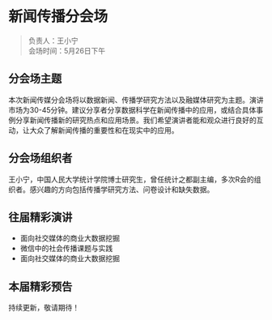 # 新闻传播分会场

> 负责人：王小宁  
会场时间：5月26日下午  

## 分会场主题

本次新闻传媒分会场将以数据新闻、传播学研究方法以及融媒体研究为主题。演讲市场为30-45分钟。建议分享者分享数据科学在新闻传播中的应用，或结合具体事例分享新闻传播新的研究热点和应用场景。我们希望演讲者能和观众进行良好的互动，让大众了解新闻传播的重要性和在现实中的应用。

## 分会场组织者

王小宁，中国人民大学统计学院博士研究生，曾任统计之都副主编，多次R会的组织者。感兴趣的方向包括传播学研究方法、问卷设计和缺失数据。

## 往届精彩演讲

- 面向社交媒体的商业大数据挖掘
- 微信中的社会传播课题与实践
- 面向社交媒体的商业大数据挖掘

## 本届精彩预告

持续更新，敬请期待！

